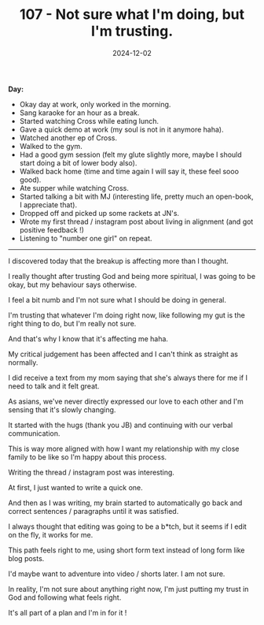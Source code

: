 ﻿---
title: 107 - Not sure what I'm doing, but I'm trusting.
date: 2024-12-02
categories: ["daily"]
tags: posts

---
**Day:** 

- Okay day at work, only worked in the morning.
- Sang karaoke for an hour as a break.
- Started watching Cross while eating lunch.
- Gave a quick demo at work (my soul is not in it anymore haha).
- Watched another ep of Cross.
- Walked to the gym.
- Had a good gym session (felt my glute slightly more, maybe I should start doing a bit of lower body also).
- Walked back home (time and time again I will say it, these feel sooo good).
- Ate supper while watching Cross.
- Started talking a bit with MJ (interesting life, pretty much an open-book, I appreciate that).
- Dropped off and picked up some rackets at JN's.
- Wrote my first thread / instagram post about living in alignment (and got positive feedback !)
- Listening to "number one girl" on repeat.
---
I discovered today that the breakup is affecting more than I thought.

I really thought after trusting God and being more spiritual, I was going to be okay, but my behaviour says otherwise.

I feel a bit numb and I'm not sure what I should be doing in general.

I'm trusting that whatever I'm doing right now, like following my gut is the right thing to do, but I'm really not sure.

And that's why I know that it's affecting me haha.

My critical judgement has been affected and I can't think as straight as normally.

I did receive a text from my mom saying that she's always there for me if I need to talk and it felt great.

As asians, we've never directly expressed our love to each other and I'm sensing that it's slowly changing.

It started with the hugs (thank you JB) and continuing with our verbal communication.

This is way more aligned with how I want my relationship with my close family to be like so I'm happy about this process.

Writing the thread / instagram post was interesting.

At first, I just wanted to write a quick one.

And then as I was writing, my brain started to automatically go back and correct sentences / paragraphs until it was satisfied.

I always thought that editing was going to be a b*tch, but it seems if I edit on the fly, it works for me.

This path feels right to me, using short form text instead of long form like blog posts.

I'd maybe want to adventure into video / shorts later. I am not sure.

In reality, I'm not sure about anything right now, I'm just putting my trust in God and following what feels right.

It's all part of a plan and I'm in for it !
